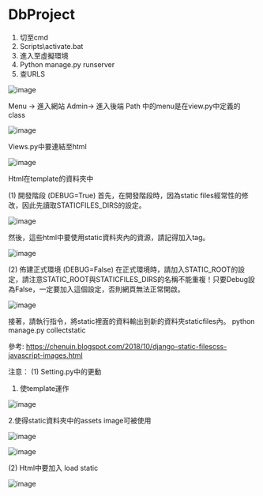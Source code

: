 # DbProject
1.	切至cmd
2.	Scripts\activate.bat
3.	進入至虛擬環境
4.	Python manage.py runserver
5.	查URLS
   
![image](https://github.com/HiImPeggy/DbProject/assets/171018168/b5f57500-a16e-4648-ad18-7f18e19750be)

Menu -> 進入網站
Admin-> 進入後端
Path 中的menu是在view.py中定義的class
 
![image](https://github.com/HiImPeggy/DbProject/assets/171018168/a3abdd7d-3dff-42e2-b0b2-31f80af0c43e)

Views.py中要連結至html

![image](https://github.com/HiImPeggy/DbProject/assets/171018168/2194852f-d61d-4790-9147-237fb25e4545)


Html在template的資料夾中

(1) 開發階段 (DEBUG=True)
首先，在開發階段時，因為static files經常性的修改，因此先讀取STATICFILES_DIRS的設定。

 ![image](https://github.com/HiImPeggy/DbProject/assets/171018168/b4e06b9b-e2b1-434c-b547-f174dae07399)

然後，這些html中要使用static資料夾內的資源，請記得加入tag。

 ![image](https://github.com/HiImPeggy/DbProject/assets/171018168/c2f119b8-526f-4bc2-9076-c52fcd378945)



(2) 佈建正式環境 (DEBUG=False)
在正式環境時，請加入STATIC_ROOT的設定，請注意STATIC_ROOT與STATICFILES_DIRS的名稱不能重複！只要Debug設為False，一定要加入這個設定，否則網頁無法正常開啟。

 ![image](https://github.com/HiImPeggy/DbProject/assets/171018168/61114510-ba23-4418-94e3-0efb7a18ec5c)

接著，請執行指令，將static裡面的資料輸出到新的資料夾staticfiles內。
python manage.py collectstatic

參考: 
https://chenuin.blogspot.com/2018/10/django-static-filescss-javascript-images.html

注意：
(1)	Setting.py中的更動
1. 使template運作

 ![image](https://github.com/HiImPeggy/DbProject/assets/171018168/b967846c-549e-4da9-a2cf-d33cfa7ce923)

2.使得static資料夾中的assets image可被使用

 ![image](https://github.com/HiImPeggy/DbProject/assets/171018168/380e32fe-0d50-49b7-8160-ca9f6c9686a3)

 ![image](https://github.com/HiImPeggy/DbProject/assets/171018168/f8a93fd6-fbbf-4cbf-b11b-f5a9bfcca378)


(2)	Html中要加入 load static

 ![image](https://github.com/HiImPeggy/DbProject/assets/171018168/50320baf-fb2d-4ad5-a688-eb26663606a9)


